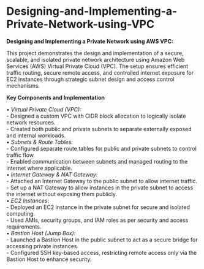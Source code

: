 # Designing-and-Implementing-a-Private-Network-using-VPC

**Designing and Implementing a Private Network using AWS VPC:**  <br>

This project demonstrates the design and implementation of a secure, scalable, and isolated private network architecture using Amazon Web Services (AWS) Virtual Private Cloud (VPC). The setup ensures efficient traffic routing, secure remote access, and controlled internet exposure for EC2 instances through strategic subnet design and access control mechanisms.  <br>

**Key Components and Implementation**  <br>

 • *Virtual Private Cloud (VPC):*  <br>
    - Designed a custom VPC with CIDR block allocation to logically isolate network resources.  <br>
    - Created both public and private subnets to separate externally exposed and internal workloads.  <br>
• *Subnets & Route Tables:*  <br>
    - Configured separate route tables for public and private subnets to control traffic flow.  <br>
    - Enabled communication between subnets and managed routing to the internet where applicable.  <br>
• *Internet Gateway & NAT Gateway:*  <br>
    - Attached an Internet Gateway to the public subnet to allow internet traffic.  <br>
    - Set up a NAT Gateway to allow instances in the private subnet to access the internet without exposing them publicly.  <br>
• *EC2 Instances:*  <br>
    - Deployed an EC2 instance in the private subnet for secure and isolated computing.  <br>
    - Used AMIs, security groups, and IAM roles as per security and access requirements.  <br>
• *Bastion Host (Jump Box):*  <br>
    - Launched a Bastion Host in the public subnet to act as a secure bridge for accessing private instances.   <br>
    - Configured SSH key-based access, restricting remote access only via the Bastion Host to enhance security.  <br>
